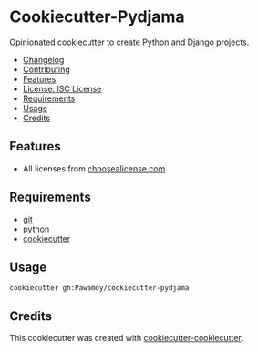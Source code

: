 # Cookiecutter-Pydjama

<!-- badge list -->
Opinionated cookiecutter to create Python and Django projects.

<!-- logo -->

- [Changelog](CHANGELOG.md)
- [Contributing](CONTRIBUTING.md)
- [Features](#features)
- [License: ISC License](LICENSE)
- [Requirements](#requirements)
- [Usage](#usage)
- [Credits](#credits)

## Features
- All licenses from [choosealicense.com](https://choosealicense.com/appendix/)

## Requirements
- [git](https://git-scm.com/downloads)
- [python](https://www.python.org/downloads/)
- [cookiecutter](https://github.com/audreyr/cookiecutter)

## Usage
```shell-session
cookiecutter gh:Pawamoy/cookiecutter-pydjama
```

## Credits
This cookiecutter was created with [cookiecutter-cookiecutter](https://github.com/Pawamoy/cookiecutter-cookiecutter).
